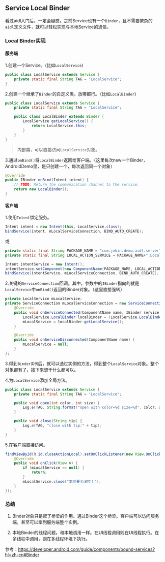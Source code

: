 ## Service Local Binder

看过aidl入门后，一定会疑惑，之前Service也有一个`Binder`，且不需要繁杂的`aidl`定义文件，就可以轻松实现与本地Service的通信。

### Local Binder实现

#### 服务端

1.创建一个Service。(比如`LocalService`)

```java
public class LocalService extends Service {
    private static final String TAG = "LocalService";
}
```

2.创建一个继承了`Binder`的自定义类。放哪都行。（比如`LocalBinder`)

```java
public class LocalService extends Service {
    private static final String TAG = "LocalService";

    public class LocalBinder extends Binder {
        LocalService getLocalService() {
            return LocalService.this;
        }
    }
}
```
> 内部类，可以直接访问`LocalService`对象。

3.通过`onBind()`将`LocalBinder`返回给客户端。（这里每次new一个Binder，AndroidDemo里，是只创建一个，每次返回同一个对象）

```java
@Override
public IBinder onBind(Intent intent) {
	// TODO: Return the communication channel to the service.
	return new LocalBinder();
}
```

#### 客户端

1.使用`Intent`绑定服务。

```java
Intent intent = new Intent(this, LocalService.class);
bindService(intent, mLocalServiceConnection, BIND_AUTO_CREATE);
```

或
```java
private static final String PACKAGE_NAME = "com.jokin.demo.aidl.server";
private static final String LOCAL_ACTION_SERVICE = PACKAGE_NAME+".LocalService";

Intent intentService = new Intent();
intentService.setComponent(new ComponentName(PACKAGE_NAME, LOCAL_ACTION_SERVICE));
bindService(intentService, mLocalServiceConnection, BIND_AUTO_CREATE);
```

2.关键的`ServiceConnection`回调。其中，参数中的`IBinder`指向的就是`LocalService`中`onBind()`返回的Binder对象。（这里直接强转）

```java
private LocalService mLocalService;
private ServiceConnection mLocalServiceConnection = new ServiceConnection() {
	@Override
	public void onServiceConnected(ComponentName name, IBinder service) {
		LocalService.LocalBinder localBinder = (LocalService.LocalBinder) service;
		mLocalService = localBinder.getLocalService();
	}

	@Override
	public void onServiceDisconnected(ComponentName name) {
		mLocalService = null;
	}
};
```

3.得到`Binder实例`后，就可以通过实例的方法，得到整个`LocalService`对象。整个对象都有了，接下来想干什么都可以。

4.为`LocalService`添加全局方法。

```java
public class LocalService extends Service {
    private static final String TAG = "LocalService";

    public void open(int color, int size) {
        Log.e(TAG, String.format("open with color=%d size=%d", color, size));
    }

    public void close(String tip) {
        Log.e(TAG, "close with tip:" + tip);
    }
}
```

5.在客户端直接访问。

```java
findViewById(R.id.closeActionLocal).setOnClickListener(new View.OnClickListener() {
	@Override
	public void onClick(View v) {
		if (mLocalService == null) {
			return;
		}
		mLocalService.close("本地要关闭拉！");
	}
});
```

### 总结

1. Binder对象只是起了桥梁的作用。通过Binder这个桥梁。客户端可以访问服务端，甚至可以拿到服务端整个实例。

2. 本地Binder的线程问题，和本地调用一样。在UI线程调用则在UI线程执行。在多线程中调用，则在多线程环境下执行。

参考：<https://developer.android.com/guide/components/bound-services?hl=zh-cn#Binder>

